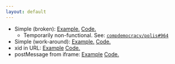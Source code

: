 ```yaml
---
layout: default
---
```

- Simple (broken): [Example.](simple/) [Code.](https://github.com/pol-is/polis-examples/tree/master/docs/simple)
  - Temporarily non-functional. See: [`compdemocracy/polis#964`](https://github.com/compdemocracy/polis/issues/964#issuecomment-898204708)
- Simple (work-around): [Example.](https://polis-embed-example.surge.sh/) [Code.](https://github.com/compdemocracy/polis-embed-example)
- xid in URL: [Example](xid-in-url/?xid=foobar) [Code.](https://github.com/pol-is/polis-examples/tree/master/docs/xid-in-url)
- postMessage from iframe: [Example](postmessage-from-iframe/) [Code.](https://github.com/pol-is/polis-examples/tree/master/docs/postmessage-from-iframe)
